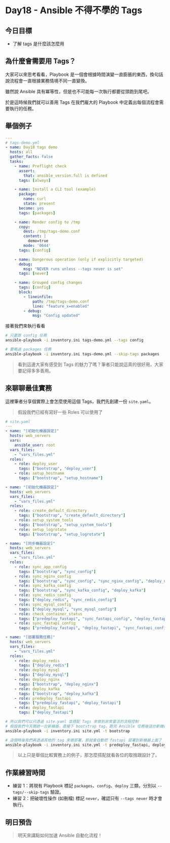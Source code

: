 # Day18 - Ansible 不得不學的 Tags
## 今日目標
- 了解 tags 是什麼該怎麼用

## 為什麼會需要用 Tags？
大家可以來思考看看，Playbook 是一個會根據時間演變一直膨脹的東西，換句話說流程會一直根據業務情境不同一直變換。

雖然說 Ansible 具有冪等性，但是也不可能每一次執行都要從頭跑到尾吧。

於是這時候我們就可以善用 Tags 在我們龐大的 Playbook 中定義出每個流程會需要執行的任務。

## 舉個例子
```yaml
---
# tags-demo.yml
- name: Day18 tags demo
  hosts: all
  gather_facts: false
  tasks:
    - name: Preflight check
      assert:
        that: ansible_version.full is defined
      tags: [always]

    - name: Install a CLI tool (example)
      package:
        name: curl
        state: present
      become: yes
      tags: [packages]

    - name: Render config to /tmp
      copy:
        dest: /tmp/tags-demo.conf
        content: |
          demo=true
        mode: '0644'
      tags: [config]

    - name: Dangerous operation (only if explicitly targeted)
      debug:
        msg: "NEVER runs unless --tags never is set"
      tags: [never]

    - name: Grouped config changes
      tags: [config]
      block:
        - lineinfile:
            path: /tmp/tags-demo.conf
            line: "feature_x=enabled"
        - debug:
            msg: "Config updated"
```
接著我們來執行看看
```bash
# 只要跑 config 任務
ansible-playbook -i inventory.ini tags-demo.yml --tags config

# 要略過 packages 任務
ansible-playbook -i inventory.ini tags-demo.yml --skip-tags packages
```

> 看到這邊大家有感受到 Tags 的魅力了嗎？筆者只能說這真的很好用，大家要記得多多善用。

## 來聊聊最佳實務
這裡筆者分享個實際上會怎麼使用這個 Tags，我們先創建一份 `site.yaml`。

> 假設我們已經有寫好一些 Roles 可以使用了
```yaml
# site.yaml
---
- name: "[初始化機器設定]"
  hosts: web_servers
  vars:
    ansible_user: root
  vars_files:
    - "vars_files.yml"
  roles:
    - role: deploy_user
      tags: ["bootstrap", "deploy_user"]
    - role: setup_hostname
      tags: ["bootstrap", "setup_hostname"]

- name: "[初始化機器設定]"
  hosts: web_servers
  vars_files:
    - "vars_files.yml"
  roles:
    - role: create_default_directory
      tags: ["bootstrap", "create_default_directory"]
    - role: setup_system_tools
      tags: ["bootstrap", "setup_system_tools"]
    - role: setup_logrotate
      tags: ["bootstrap", "setup_logrotate"]

- name: "[同步機器設定]"
  hosts: web_servers
  vars_files:
    - "vars_files.yml"
  roles:
    - role: sync_app_config
      tags: ["bootstrap", "sync_config"]
    - role: sync_nginx_config
      tags: ["bootstrap", "sync_config", "sync_nginx_config", "deploy_nginx"]
    - role: sync_kafka_config
      tags: ["bootstrap", "sync_kafka_config", "deploy_kafka"]
    - role: sync_redis_config
      tags: ["deploy_redis", "sync_redis_config"]
    - role: sync_mysql_config
      tags: ["deploy_mysql", "sync_mysql_config"]
    - role: check_container_status
      tags: ["predeploy_fastapi", "sync_fastapi_config", "deploy_fastapi"]
    - role: sync_fastapi_config
      tags: ["predeploy_fastapi", "deploy_fastapi", "sync_fastapi_config"]

- name: "[部署服務任務]"
  hosts: web_servers
  vars_files:
    - "vars_files.yml"
  roles:
    - role: deploy_redis
      tags: ["deploy_redis"]
    - role: deploy_mysql
      tags: ["deploy_mysql"]
    - role: deploy_nginx
      tags: ["bootstrap", "deploy_nginx"]
    - role: deploy_kafka
      tags: ["bootstrap", "deploy_kafka"]
    - role: predeploy_fastapi
      tags: ["predeploy_fastapi", "deploy_fastapi"]
    - role: deploy_fastapi
      tags: ["deploy_fastapi"]
```
```bash
# 所以我們可以只透過 site.yaml 並搭配 Tags 來做到非常靈活的流程控制
# 假設我們今天開啟一台新機器，直接下 bootstrap tag，跑完 Ansible 任務後這台新機器就會處於 Ready 狀態
ansible-playbook -i inventory.ini site.yml -t bootstrap

# 這個時後我們再透過其他的 tag 來做部署，那就會自動把 fastapi 部署到新機器上面了
ansible-playbook -i inventory.ini site.yml -t predeploy_fastapi, deploy_fastapi
```

> 以上只是舉個比較實務上的例子，那怎麼搭配就看各位的取捨跟設計了。


## 作業練習時間
- 練習 1：將現有 Playbook 標記 `packages`、`config`、`deploy` 三類，分別以 `--tags/--skip-tags` 驗證。
- 練習 2：把破壞性操作 (如刪檔) 標記 `never`，確認只有 `--tags never` 時才會執行。

## 明日預告
> 明天來講點如何加速 Ansible 自動化流程！
